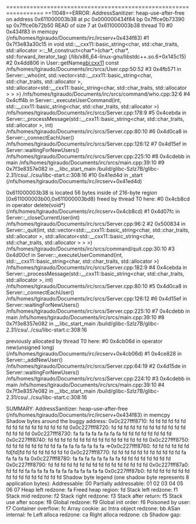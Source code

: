 =================================================================
==11048==ERROR: AddressSanitizer: heap-use-after-free on address 0x611000003b38 at pc 0x000000434f84 bp 0x7ffce0b73390 sp 0x7ffce0b72b50
READ of size 7 at 0x611000003b38 thread T0
    #0 0x434f83 in memcpy (/nfs/homes/tgiraudo/Documents/irc/ircserv+0x434f83)
    #1 0x7f3e83a30c15 in void std::__cxx11::basic_string<char, std::char_traits<char>, std::allocator<char> >::_M_construct<char*>(char*, char*, std::forward_iterator_tag) (/lib/x86_64-linux-gnu/libstdc++.so.6+0x145c15)
    #2 0x4dd806 in User::getName[abi:cxx11]() const /nfs/homes/tgiraudo/Documents/irc/srcs/User.cpp:50:52
    #3 0x4fb571 in Server::_who(int, std::vector<std::__cxx11::basic_string<char, std::char_traits<char>, std::allocator<char> >, std::allocator<std::__cxx11::basic_string<char, std::char_traits<char>, std::allocator<char> > > >) /nfs/homes/tgiraudo/Documents/irc/srcs/command/who.cpp:32:6
    #4 0x4cff4b in Server::_executeUserCommand(int, std::__cxx11::basic_string<char, std::char_traits<char>, std::allocator<char> >) /nfs/homes/tgiraudo/Documents/irc/srcs/Server.cpp:178:9
    #5 0x4cebda in Server::_processMessage(std::__cxx11::basic_string<char, std::char_traits<char>, std::allocator<char> >, int) /nfs/homes/tgiraudo/Documents/irc/srcs/Server.cpp:80:10
    #6 0x4d0ca8 in Server::_connectEachUser() /nfs/homes/tgiraudo/Documents/irc/srcs/Server.cpp:126:12
    #7 0x4d15ef in Server::waitingForNewUsers() /nfs/homes/tgiraudo/Documents/irc/srcs/Server.cpp:225:10
    #8 0x4cdebb in main /nfs/homes/tgiraudo/Documents/irc/srcs/main.cpp:39:10
    #9 0x7f3e8357e082 in __libc_start_main /build/glibc-SzIz7B/glibc-2.31/csu/../csu/libc-start.c:308:16
    #10 0x41ed4d in _start (/nfs/homes/tgiraudo/Documents/irc/ircserv+0x41ed4d)

0x611000003b38 is located 56 bytes inside of 216-byte region [0x611000003b00,0x611000003bd8)
freed by thread T0 here:
    #0 0x4cb8cd in operator delete(void*) (/nfs/homes/tgiraudo/Documents/irc/ircserv+0x4cb8cd)
    #1 0x4d07fc in Server::_closeCurrentUser(int) /nfs/homes/tgiraudo/Documents/irc/srcs/Server.cpp:96:2
    #2 0x500834 in Server::_quit(int, std::vector<std::__cxx11::basic_string<char, std::char_traits<char>, std::allocator<char> >, std::allocator<std::__cxx11::basic_string<char, std::char_traits<char>, std::allocator<char> > > >) /nfs/homes/tgiraudo/Documents/irc/srcs/command/quit.cpp:30:10
    #3 0x4d00cf in Server::_executeUserCommand(int, std::__cxx11::basic_string<char, std::char_traits<char>, std::allocator<char> >) /nfs/homes/tgiraudo/Documents/irc/srcs/Server.cpp:182:9
    #4 0x4cebda in Server::_processMessage(std::__cxx11::basic_string<char, std::char_traits<char>, std::allocator<char> >, int) /nfs/homes/tgiraudo/Documents/irc/srcs/Server.cpp:80:10
    #5 0x4d0ca8 in Server::_connectEachUser() /nfs/homes/tgiraudo/Documents/irc/srcs/Server.cpp:126:12
    #6 0x4d15ef in Server::waitingForNewUsers() /nfs/homes/tgiraudo/Documents/irc/srcs/Server.cpp:225:10
    #7 0x4cdebb in main /nfs/homes/tgiraudo/Documents/irc/srcs/main.cpp:39:10
    #8 0x7f3e8357e082 in __libc_start_main /build/glibc-SzIz7B/glibc-2.31/csu/../csu/libc-start.c:308:16

previously allocated by thread T0 here:
    #0 0x4cb06d in operator new(unsigned long) (/nfs/homes/tgiraudo/Documents/irc/ircserv+0x4cb06d)
    #1 0x4ce828 in Server::_addNewUser() /nfs/homes/tgiraudo/Documents/irc/srcs/Server.cpp:64:19
    #2 0x4d15de in Server::waitingForNewUsers() /nfs/homes/tgiraudo/Documents/irc/srcs/Server.cpp:224:10
    #3 0x4cdebb in main /nfs/homes/tgiraudo/Documents/irc/srcs/main.cpp:39:10
    #4 0x7f3e8357e082 in __libc_start_main /build/glibc-SzIz7B/glibc-2.31/csu/../csu/libc-start.c:308:16

SUMMARY: AddressSanitizer: heap-use-after-free (/nfs/homes/tgiraudo/Documents/irc/ircserv+0x434f83) in memcpy
Shadow bytes around the buggy address:
  0x0c227fff8710: fd fd fd fd fd fd fd fd fd fd fd fd fd fd fd fd
  0x0c227fff8720: fd fd fd fd fd fd fd fd fd fd fd fd fd fd fd fd
  0x0c227fff8730: fa fa fa fa fa fa fa fa fd fd fd fd fd fd fd fd
  0x0c227fff8740: fd fd fd fd fd fd fd fd fd fd fd fd fd fd fd fd
  0x0c227fff8750: fd fd fd fd fd fd fd fd fa fa fa fa fa fa fa fa
=>0x0c227fff8760: fd fd fd fd fd fd fd[fd]fd fd fd fd fd fd fd fd
  0x0c227fff8770: fd fd fd fd fd fd fd fd fd fd fd fa fa fa fa fa
  0x0c227fff8780: fa fa fa fa fa fa fa fa fd fd fd fd fd fd fd fd
  0x0c227fff8790: fd fd fd fd fd fd fd fd fd fd fd fd fd fd fd fd
  0x0c227fff87a0: fd fd fd fa fa fa fa fa fa fa fa fa fa fa fa fa
  0x0c227fff87b0: fd fd fd fd fd fd fd fd fd fd fd fd fd fd fd fd
Shadow byte legend (one shadow byte represents 8 application bytes):
  Addressable:           00
  Partially addressable: 01 02 03 04 05 06 07 
  Heap left redzone:       fa
  Freed heap region:       fd
  Stack left redzone:      f1
  Stack mid redzone:       f2
  Stack right redzone:     f3
  Stack after return:      f5
  Stack use after scope:   f8
  Global redzone:          f9
  Global init order:       f6
  Poisoned by user:        f7
  Container overflow:      fc
  Array cookie:            ac
  Intra object redzone:    bb
  ASan internal:           fe
  Left alloca redzone:     ca
  Right alloca redzone:    cb
  Shadow gap:         